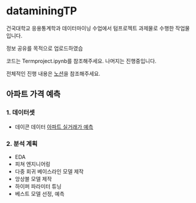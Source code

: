 # dataminingTP
건국대학교 응용통계학과 데이터마이닝 수업에서 텀프로젝트 과제물로 수행한 작업물입니다.

정보 공유를 목적으로 업로드하였습

코드는 Termproject.ipynb를 참조해주세요. 나머지는 진행중입니다.

전체적인 진행 내용은 [노션](https://www.notion.so/Term-Project-7b1b59d6b040469e9f9948f178f35dfd)을 참조해주세요.

## 아파트 가격 예측
### 1. 데이터셋
- 데이콘 데이터 [아파트 실거래가 예측](https://dacon.io/competitions/official/21265/overview/description)

### 2. 분석 계획
- EDA
- 피쳐 엔지니어링
- 다중 회귀 베이스라인 모델 제작
- 앙상블 모델 제작
- 하이퍼 파라미터 튜닝
- 베스트 모델 선정, 예측
